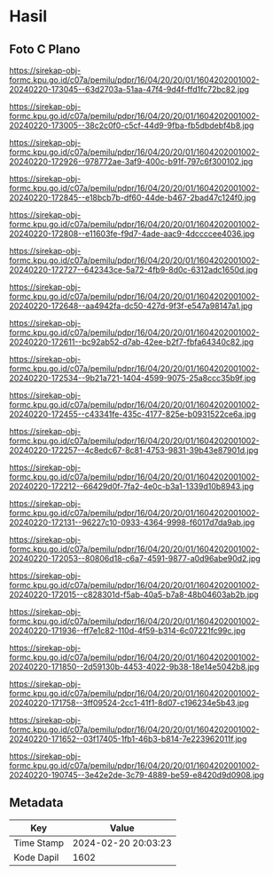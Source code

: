 # Hasil

## Foto C Plano

https://sirekap-obj-formc.kpu.go.id/c07a/pemilu/pdpr/16/04/20/20/01/1604202001002-20240220-173045--63d2703a-51aa-47f4-9d4f-ffd1fc72bc82.jpg

https://sirekap-obj-formc.kpu.go.id/c07a/pemilu/pdpr/16/04/20/20/01/1604202001002-20240220-173005--38c2c0f0-c5cf-44d9-9fba-fb5dbdebf4b8.jpg

https://sirekap-obj-formc.kpu.go.id/c07a/pemilu/pdpr/16/04/20/20/01/1604202001002-20240220-172926--978772ae-3af9-400c-b91f-797c6f300102.jpg

https://sirekap-obj-formc.kpu.go.id/c07a/pemilu/pdpr/16/04/20/20/01/1604202001002-20240220-172845--e18bcb7b-df60-44de-b467-2bad47c124f0.jpg

https://sirekap-obj-formc.kpu.go.id/c07a/pemilu/pdpr/16/04/20/20/01/1604202001002-20240220-172808--e11603fe-f9d7-4ade-aac9-4dccccee4036.jpg

https://sirekap-obj-formc.kpu.go.id/c07a/pemilu/pdpr/16/04/20/20/01/1604202001002-20240220-172727--642343ce-5a72-4fb9-8d0c-6312adc1650d.jpg

https://sirekap-obj-formc.kpu.go.id/c07a/pemilu/pdpr/16/04/20/20/01/1604202001002-20240220-172648--aa4942fa-dc50-427d-9f3f-e547a98147a1.jpg

https://sirekap-obj-formc.kpu.go.id/c07a/pemilu/pdpr/16/04/20/20/01/1604202001002-20240220-172611--bc92ab52-d7ab-42ee-b2f7-fbfa64340c82.jpg

https://sirekap-obj-formc.kpu.go.id/c07a/pemilu/pdpr/16/04/20/20/01/1604202001002-20240220-172534--9b21a721-1404-4599-9075-25a8ccc35b9f.jpg

https://sirekap-obj-formc.kpu.go.id/c07a/pemilu/pdpr/16/04/20/20/01/1604202001002-20240220-172455--c43341fe-435c-4177-825e-b0931522ce6a.jpg

https://sirekap-obj-formc.kpu.go.id/c07a/pemilu/pdpr/16/04/20/20/01/1604202001002-20240220-172257--4c8edc67-8c81-4753-9831-39b43e87901d.jpg

https://sirekap-obj-formc.kpu.go.id/c07a/pemilu/pdpr/16/04/20/20/01/1604202001002-20240220-172212--66429d0f-7fa2-4e0c-b3a1-1339d10b8943.jpg

https://sirekap-obj-formc.kpu.go.id/c07a/pemilu/pdpr/16/04/20/20/01/1604202001002-20240220-172131--96227c10-0933-4364-9998-f6017d7da9ab.jpg

https://sirekap-obj-formc.kpu.go.id/c07a/pemilu/pdpr/16/04/20/20/01/1604202001002-20240220-172053--80806d18-c6a7-4591-9877-a0d96abe90d2.jpg

https://sirekap-obj-formc.kpu.go.id/c07a/pemilu/pdpr/16/04/20/20/01/1604202001002-20240220-172015--c828301d-f5ab-40a5-b7a8-48b04603ab2b.jpg

https://sirekap-obj-formc.kpu.go.id/c07a/pemilu/pdpr/16/04/20/20/01/1604202001002-20240220-171936--ff7e1c82-110d-4f59-b314-6c07221fc99c.jpg

https://sirekap-obj-formc.kpu.go.id/c07a/pemilu/pdpr/16/04/20/20/01/1604202001002-20240220-171850--2d59130b-4453-4022-9b38-18e14e5042b8.jpg

https://sirekap-obj-formc.kpu.go.id/c07a/pemilu/pdpr/16/04/20/20/01/1604202001002-20240220-171758--3ff09524-2cc1-41f1-8d07-c196234e5b43.jpg

https://sirekap-obj-formc.kpu.go.id/c07a/pemilu/pdpr/16/04/20/20/01/1604202001002-20240220-171652--03f17405-1fb1-46b3-b814-7e223962011f.jpg

https://sirekap-obj-formc.kpu.go.id/c07a/pemilu/pdpr/16/04/20/20/01/1604202001002-20240220-190745--3e42e2de-3c79-4889-be59-e8420d9d0908.jpg


## Metadata

| Key        | Value               |
| ---------- | ------------------- |
| Time Stamp | 2024-02-20 20:03:23 |
| Kode Dapil | 1602                |



